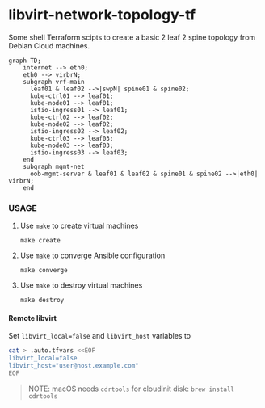 # libvirt-network-topology-tf

Some shell Terraform scipts to create a basic 2 leaf 2 spine topology from Debian Cloud machines.

```mermaid
graph TD;
    internet --> eth0;
    eth0 --> virbrN;
    subgraph vrf-main
      leaf01 & leaf02 -->|swpN| spine01 & spine02;
      kube-ctrl01 --> leaf01;
      kube-node01 --> leaf01;
      istio-ingress01 --> leaf01;
      kube-ctrl02 --> leaf02;
      kube-node02 --> leaf02;
      istio-ingress02 --> leaf02;
      kube-ctrl03 --> leaf03;
      kube-node03 --> leaf03;
      istio-ingress03 --> leaf03;
    end
    subgraph mgmt-net
      oob-mgmt-server & leaf01 & leaf02 & spine01 & spine02 -->|eth0| virbrN;
    end
```

### USAGE

1. Use `make` to create virtual machines
    ```command
    make create
    ```
1. Use `make` to converge Ansible configuration
    ```command
    make converge
    ```
1. Use `make` to destroy virtual machines
    ```command
    make destroy
    ```

#### Remote libvirt

Set `libvirt_local=false` and `libvirt_host` variables to 

```sh
cat > .auto.tfvars <<EOF
libvirt_local=false
libvirt_host="user@host.example.com"
EOF
```

> NOTE: macOS needs `cdrtools` for cloudinit disk: `brew install cdrtools`

